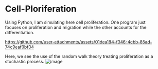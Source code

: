 # Cell-Ploriferation
Using Python, I am simulating here cell proliferation. One program just focuses on proliferation and migration while the other accounts for the differentiation. 

https://github.com/user-attachments/assets/01dea184-f346-4cbb-85ad-74c9eaf0bf04

Here, we see the use of the random walk theory treating proliferation as a stochastic process.
![image](https://github.com/user-attachments/assets/423b8b51-aec2-422e-9a2b-6e1b1904cb0e)



